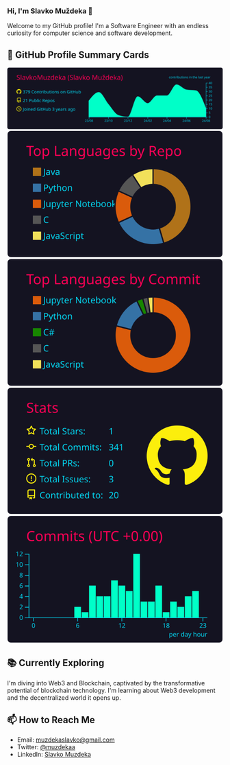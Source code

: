 ### Hi, I'm Slavko Muždeka 👋

Welcome to my GitHub profile! 
I'm a Software Engineer with an endless curiosity for computer science and software development.

## 🔧 GitHub Profile Summary Cards

![](https://raw.githubusercontent.com/SlavkoMuzdeka/SlavkoMuzdeka/master/profile-summary-card-output/2077/0-profile-details.svg)
![](https://raw.githubusercontent.com/SlavkoMuzdeka/SlavkoMuzdeka/master/profile-summary-card-output/2077/1-repos-per-language.svg)
![](https://raw.githubusercontent.com/SlavkoMuzdeka/SlavkoMuzdeka/master/profile-summary-card-output/2077/2-most-commit-language.svg)
![](https://raw.githubusercontent.com/SlavkoMuzdeka/SlavkoMuzdeka/master/profile-summary-card-output/2077/3-stats.svg)
![](https://raw.githubusercontent.com/SlavkoMuzdeka/SlavkoMuzdeka/master/profile-summary-card-output/2077/4-productive-time.svg)

## 📚 Currently Exploring
I'm diving into Web3 and Blockchain, captivated by the transformative potential of blockchain technology. I'm learning about Web3 development and the decentralized world it opens up.

## 📫 How to Reach Me

- Email: muzdekaslavko@gmail.com
- Twitter: [@muzdekaa](https://twitter.com/muzdekaa)
- LinkedIn: [Slavko Muzdeka](https://www.linkedin.com/in/slavko-muzdeka/)
